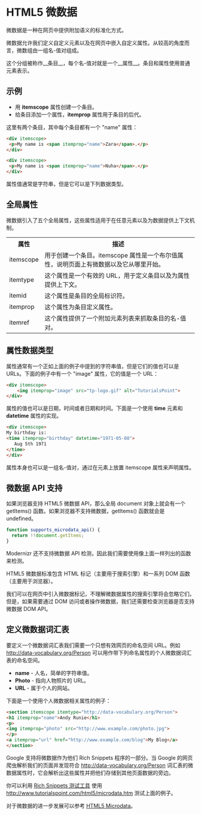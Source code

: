 # HTML5 微数据

微数据是一种在网页中提供附加语义的标准化方式。

微数据允许我们定义自定义元素以及在网页中嵌入自定义属性。从较高的角度而言，微数组由一组名-值对组成。

这个分组被称作__条目__，每个名-值对就是一个__属性__。条目和属性使用普通元素表示。

## 示例

- 用 __itemscope__ 属性创建一个条目。
- 给条目添加一个属性，__itemprop__ 属性用于条目的后代。

这里有两个条目，其中每个条目都有一个 "name" 属性：

```html
<div itemscope>
 <p>My name is <span itemprop="name">Zara</span>.</p>
</div>

<div itemscope>
 <p>My name is <span itemprop="name">Nuha</span>.</p>
</div>
```

属性值通常是字符串，但是它可以是下列数据类型。

## 全局属性

微数据引入了五个全局属性，这些属性适用于在任意元素以及为数据提供上下文机制。

<table>
	<tbody>
		<tr>
			<th>
				属性
			</th>
			<th>
				描述
			</th>
		</tr>
		<tr>
			<td>
				itemscope
			</td>
			<td>
				用于创建一个条目。itemscope 属性是一个布尔值属性，说明页面上有微数据以及它从哪里开始。
			</td>
		</tr>
		<tr>
			<td>
				itemtype
			</td>
			<td>
				这个属性是一个有效的 URL，用于定义条目以及为属性提供上下文。
			</td>
		</tr>
		<tr>
			<td>
				itemid
			</td>
			<td>
				这个属性是条目的全局标识符。
			</td>
		</tr>
		<tr>
			<td>
				itemprop
			</td>
			<td>
				这个属性为条目定义属性。
			</td>
		</tr>
		<tr>
			<td>
				itemref
			</td>
			<td>
				这个属性提供了一个附加元素列表来抓取条目的名-值对。
			</td>
		</tr>
	</tbody>
</table>

## 属性数据类型

属性通常有一个正如上面的例子中提到的字符串值，但是它们的值也可以是 URLs。下面的例子中有一个 "image" 属性，它的值是一个 URL：

```html
<div itemscope>
	<img itemprop="image" src="tp-logo.gif" alt="TutorialsPoint">
</div>
```

属性的值也可以是日期，时间或者日期和时间。下面是一个使用 __time__ 元素和 __datetime__ 属性的实现。

```html
<div itemscope>
My birthday is:
<time itemprop="birthday" datetime="1971-05-08">
   Aug 5th 1971
</time>
</div>
```

属性本身也可以是一组名-值对，通过在元素上放置 itemscope 属性来声明属性。

## 微数据 API 支持

如果浏览器支持 HTML5 微数据 API，那么全局 document 对象上就会有一个 getItems() 函数。如果浏览器不支持微数据，getItems() 函数就会是 undefined。

```javascript
function supports_microdata_api() {
  return !!document.getItems;
}
```

Modernizr 还不支持微数据 API 检测，因此我们需要使用像上面一样列出的函数来检测。

HTML5 微数据标准包含 HTML 标记（主要用于搜索引擎）和一系列 DOM 函数（主要用于浏览器）。

我们可以在网页中引入微数据标记，不理解微数据属性的搜索引擎将会忽略它们。但是，如果需要通过 DOM 访问或者操作微数据，我们还需要检查浏览器是否支持微数据 DOM API。

## 定义微数据词汇表

要定义一个微数据词汇表我们需要一个只想有效网页的命名空间 URL。例如 http://data-vocabulary.org/Person 可以用作带下列命名属性的个人微数据词汇表的命名空间。

- __name__ - 人名，简单的字符串值。
- __Photo__ - 指向人物照片的 URL。
- __URL__ - 属于个人的网站。

下面是一个使用个人微数据相关属性的例子：

```html
<section itemscope itemtype="http://data-vocabulary.org/Person">
<h1 itemprop="name">Andy Runie</h1>
<p>
<img itemprop="photo" src="http://www.example.com/photo.jpg">
</p>
<a itemprop="url" href="http://www.example.com/blog">My Blog</a>
</section>
```

Google 支持将微数据作为他们 Rich Snippets 程序的一部分。当 Google 的网页爬虫解析我们的页面并发现符合 http://data-vocabulary.org/Person 词汇表的微数据属性时，它会解析出这些属性并把他们存储到其他页面数据的旁边。

你可以利用 [Rich Snippets 测试工具](http://www.google.com/webmasters/tools/richsnippets) 使用 http://www.tutorialspoint.com/html5/microdata.htm 测试上面的例子。

对于微数据的进一步发展可以参考 [HTML5 Microdata](http://www.w3.org/TR/html5/microdata.html)。